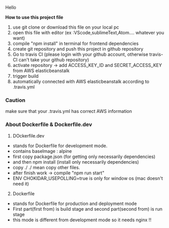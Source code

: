 Hello

**How to use this project file**

1. use git clone or download this file on your local pc
2. open this file with editor (ex :VScode,sublimeText,Atom.... whatever you want)
3. compile "npm install" in terminal for frontend dependencies
4. create git repository and push this project in github repository
5. Go to travis CI (please login with your github account, otherwise travis-CI can't take your github repository)
6. activate repository -> add ACCESS_KEY_ID and SECRET_ACCESS_KEY from AWS elasticbeanstalk
7. trigger build
8. automatically connected with AWS elasticbeanstalk according to .travis.yml

### Caution

make sure that your .travis.yml has correct AWS information

### About Dockerfile & Dockerfile.dev

1. DOckerfile.dev

- stands for Dockerfile for development mode.
- contains baseImage : alpine
- first copy package.json (for getting only necessarily dependencies)
- and then npm install (install only necessarily dependencies)
- copy ./ ./ mean copy other files.
- after finish work -> compile "npm run start"
- ENV CHOKIDAR_USEPOLLING=true is only for window os (mac doesn't need it)

2. Dockerfile

- stands for Dockerfile for production and deployment mode
- First part(first from) is build stage and second part(second from) is run stage
- this mode is different from development mode so it needs nginx !!
